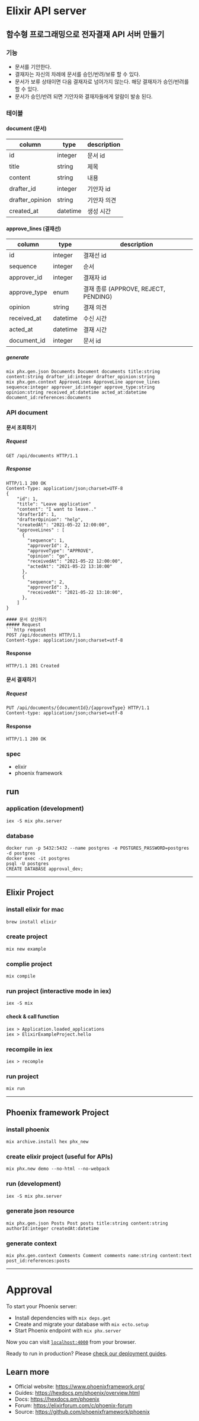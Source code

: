 # Elixir API server

## 함수형 프로그래밍으로 전자결재 API 서버 만들기

### 기능
- 문서를 기안한다.  
- 결재자는 자신의 차례에 문서를 승인/반려/보류 할 수 있다.  
- 문서가 보류 상태이면 다음 결재자로 넘어가지 않는다. 해당 결재자가 승인/반려를 할 수 있다.
- 문서가 승인/반려 되면 기안자와 결재자들에게 알람이 발송 된다.  

### 테이블

#### document (문서)
|column|type|description|
|------|----|-----------|
|id|integer|문서 id|
|title|string|제목|
|content|string|내용|
|drafter_id|integer|기안자 id|
|drafter_opinion|string|기안자 의견|
|created_at|datetime|생성 시간|

#### approve_lines (결재선)
|column|type|description|
|------|----|-----------|
|id|integer|결재선 id|
|sequence|integer|순서|
|approver_id|integer|결재자 id|
|approve_type|enum|결재 종류 (APPROVE, REJECT, PENDING)|
|opinion|string|결재 의견|
|received_at|datetime|수신 시간|
|acted_at|datetime|결재 시간|
|document_id|integer|문서 id|

##### generate
```
mix phx.gen.json Documents Document documents title:string content:string drafter_id:integer drafter_opinion:string
mix phx.gen.context ApproveLines ApproveLine approve_lines sequence:integer approver_id:integer approve_type:string opinion:string received_at:datetime acted_at:datetime document_id:references:documents
```

### API document
#### 문서 조회하기
##### Request
```http request
GET /api/documents HTTP/1.1
```
##### Response
```http request
HTTP/1.1 200 OK
Content-Type: application/json;charset=UTF-8
{
    "id": 1,
    "title": "Leave application"
    "content": "I want to leave.."
    "drafterId": 1,
    "drafterOpinion": "help",
    "createdAt": "2021-05-22 12:00:00",
    "approveLines" : [
      {
        "sequence": 1,
        "approverId": 2,
        "approveType": "APPROVE",
        "opinion": "go",
        "receivedAt": "2021-05-22 12:00:00",
        "actedAt": "2021-05-22 13:10:00"
      },
      {
        "sequence": 2,
        "approverId": 3,
        "receivedAt": "2021-05-22 13:10:00",
      },
    ]
}

#### 문서 상신하기
##### Request
```http request
POST /api/documents HTTP/1.1
Content-type: application/json;charset=utf-8
```
#### Response
```http request
HTTP/1.1 201 Created
```

#### 문서 결재하기
##### Request
```http request
PUT /api/documents/{documentId}/{approveType} HTTP/1.1
Content-type: application/json;charset=utf-8
```
#### Response
```http request
HTTP/1.1 200 OK
```


### spec
- elixir
- phoenix framework

## run
### application (development)
```
iex -S mix phx.server
```
### database
```
docker run -p 5432:5432 --name postgres -e POSTGRES_PASSWORD=postgres -d postgres
docker exec -it postgres
psql -U postgres
CREATE DATABASE approval_dev;
```

---
## Elixir Project
### install elixir for mac
```
brew install elixir
```
### create project
```
mix new example
```
### complie project
```
mix compile
```
### run project (interactive mode in iex)
```
iex -S mix
```
#### check & call function
```
iex > Application.loaded_applications
iex > ElixirExampleProject.hello
```
### recompile in iex
```
iex > recomple
```
### run project
```
mix run
```

---

## Phoenix framework Project

### install phoenix
```
mix archive.install hex phx_new
```
### create elixir project (useful for APIs)
```
mix phx.new demo --no-html --no-webpack
```
### run (development)
```
iex -S mix phx.server
```
### generate json resource
```
mix phx.gen.json Posts Post posts title:string content:string authorId:integer createdAt:datetime
```
### generate context
```
mix phx.gen.context Comments Comment comments name:string content:text post_id:references:posts
```


---

# Approval

To start your Phoenix server:

  * Install dependencies with `mix deps.get`
  * Create and migrate your database with `mix ecto.setup`
  * Start Phoenix endpoint with `mix phx.server`

Now you can visit [`localhost:4000`](http://localhost:4000) from your browser.

Ready to run in production? Please [check our deployment guides](https://hexdocs.pm/phoenix/deployment.html).

## Learn more

  * Official website: https://www.phoenixframework.org/
  * Guides: https://hexdocs.pm/phoenix/overview.html
  * Docs: https://hexdocs.pm/phoenix
  * Forum: https://elixirforum.com/c/phoenix-forum
  * Source: https://github.com/phoenixframework/phoenix
